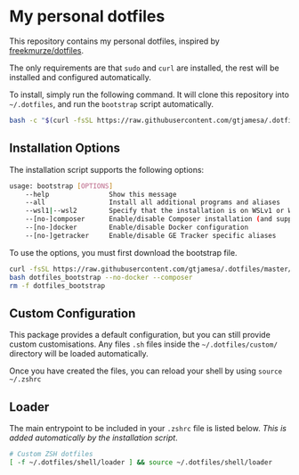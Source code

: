 # My personal dotfiles

This repository contains my personal dotfiles, inspired by [freekmurze/dotfiles](https://github.com/freekmurze/dotfiles). 

The only requirements are that `sudo` and `curl` are installed, the rest will be installed and configured automatically.

To install, simply run the following command. It will clone this repository into `~/.dotfiles`, and run the `bootstrap` script automatically.

```bash
bash -c "$(curl -fsSL https://raw.githubusercontent.com/gtjamesa/.dotfiles/master/bootstrap)"
```

## Installation Options

The installation script supports the following options:

```bash
usage: bootstrap [OPTIONS]
    --help               Show this message
    --all                Install all additional programs and aliases
    --wsl1|--wsl2        Specify that the installation is on WSLv1 or WSLv2
    --[no-]composer      Enable/disable Composer installation (and supporting global packages)
    --[no-]docker        Enable/disable Docker configuration
    --[no-]getracker     Enable/disable GE Tracker specific aliases
```

To use the options, you must first download the bootstrap file. 

```bash
curl -fsSL https://raw.githubusercontent.com/gtjamesa/.dotfiles/master/bootstrap > dotfiles_bootstrap
bash dotfiles_bootstrap --no-docker --composer
rm -f dotfiles_bootstrap
```

## Custom Configuration

This package provides a default configuration, but you can still provide custom customisations. Any files `.sh` files inside the `~/.dotfiles/custom/` directory will be loaded automatically.

Once you have created the files, you can reload your shell by using `source ~/.zshrc`

## Loader

The main entrypoint to be included in your `.zshrc` file is listed below. *This is added automatically by the installation script*.

```bash
# Custom ZSH dotfiles
[ -f ~/.dotfiles/shell/loader ] && source ~/.dotfiles/shell/loader
```
